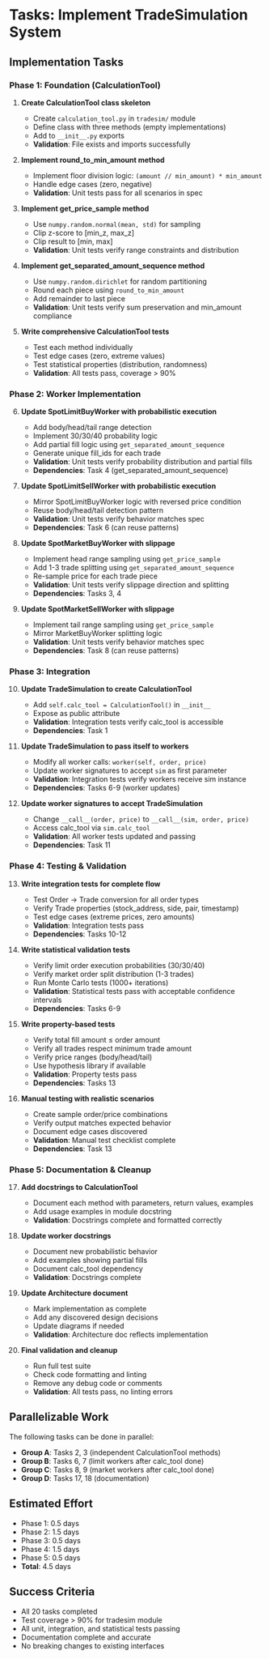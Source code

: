 # Tasks: Implement TradeSimulation System

## Implementation Tasks

### Phase 1: Foundation (CalculationTool)

1. **Create CalculationTool class skeleton**
   - Create `calculation_tool.py` in `tradesim/` module
   - Define class with three methods (empty implementations)
   - Add to `__init__.py` exports
   - **Validation**: File exists and imports successfully

2. **Implement round_to_min_amount method**
   - Implement floor division logic: `(amount // min_amount) * min_amount`
   - Handle edge cases (zero, negative)
   - **Validation**: Unit tests pass for all scenarios in spec

3. **Implement get_price_sample method**
   - Use `numpy.random.normal(mean, std)` for sampling
   - Clip z-score to [min_z, max_z]
   - Clip result to [min, max]
   - **Validation**: Unit tests verify range constraints and distribution

4. **Implement get_separated_amount_sequence method**
   - Use `numpy.random.dirichlet` for random partitioning
   - Round each piece using `round_to_min_amount`
   - Add remainder to last piece
   - **Validation**: Unit tests verify sum preservation and min_amount compliance

5. **Write comprehensive CalculationTool tests**
   - Test each method individually
   - Test edge cases (zero, extreme values)
   - Test statistical properties (distribution, randomness)
   - **Validation**: All tests pass, coverage > 90%

### Phase 2: Worker Implementation

6. **Update SpotLimitBuyWorker with probabilistic execution**
   - Add body/head/tail range detection
   - Implement 30/30/40 probability logic
   - Add partial fill logic using `get_separated_amount_sequence`
   - Generate unique fill_ids for each trade
   - **Validation**: Unit tests verify probability distribution and partial fills
   - **Dependencies**: Task 4 (get_separated_amount_sequence)

7. **Update SpotLimitSellWorker with probabilistic execution**
   - Mirror SpotLimitBuyWorker logic with reversed price condition
   - Reuse body/head/tail detection pattern
   - **Validation**: Unit tests verify behavior matches spec
   - **Dependencies**: Task 6 (can reuse patterns)

8. **Update SpotMarketBuyWorker with slippage**
   - Implement head range sampling using `get_price_sample`
   - Add 1-3 trade splitting using `get_separated_amount_sequence`
   - Re-sample price for each trade piece
   - **Validation**: Unit tests verify slippage direction and splitting
   - **Dependencies**: Tasks 3, 4

9. **Update SpotMarketSellWorker with slippage**
   - Implement tail range sampling using `get_price_sample`
   - Mirror MarketBuyWorker splitting logic
   - **Validation**: Unit tests verify behavior matches spec
   - **Dependencies**: Task 8 (can reuse patterns)

### Phase 3: Integration

10. **Update TradeSimulation to create CalculationTool**
    - Add `self.calc_tool = CalculationTool()` in `__init__`
    - Expose as public attribute
    - **Validation**: Integration tests verify calc_tool is accessible
    - **Dependencies**: Task 1

11. **Update TradeSimulation to pass itself to workers**
    - Modify all worker calls: `worker(self, order, price)`
    - Update worker signatures to accept `sim` as first parameter
    - **Validation**: Integration tests verify workers receive sim instance
    - **Dependencies**: Tasks 6-9 (worker updates)

12. **Update worker signatures to accept TradeSimulation**
    - Change `__call__(order, price)` to `__call__(sim, order, price)`
    - Access calc_tool via `sim.calc_tool`
    - **Validation**: All worker tests updated and passing
    - **Dependencies**: Task 11

### Phase 4: Testing & Validation

13. **Write integration tests for complete flow**
    - Test Order → Trade conversion for all order types
    - Verify Trade properties (stock_address, side, pair, timestamp)
    - Test edge cases (extreme prices, zero amounts)
    - **Validation**: Integration tests pass
    - **Dependencies**: Tasks 10-12

14. **Write statistical validation tests**
    - Verify limit order execution probabilities (30/30/40)
    - Verify market order split distribution (1-3 trades)
    - Run Monte Carlo tests (1000+ iterations)
    - **Validation**: Statistical tests pass with acceptable confidence intervals
    - **Dependencies**: Tasks 6-9

15. **Write property-based tests**
    - Verify total fill amount ≤ order amount
    - Verify all trades respect minimum trade amount
    - Verify price ranges (body/head/tail)
    - Use hypothesis library if available
    - **Validation**: Property tests pass
    - **Dependencies**: Tasks 13

16. **Manual testing with realistic scenarios**
    - Create sample order/price combinations
    - Verify output matches expected behavior
    - Document edge cases discovered
    - **Validation**: Manual test checklist complete
    - **Dependencies**: Task 13

### Phase 5: Documentation & Cleanup

17. **Add docstrings to CalculationTool**
    - Document each method with parameters, return values, examples
    - Add usage examples in module docstring
    - **Validation**: Docstrings complete and formatted correctly

18. **Update worker docstrings**
    - Document new probabilistic behavior
    - Add examples showing partial fills
    - Document calc_tool dependency
    - **Validation**: Docstrings complete

19. **Update Architecture document**
    - Mark implementation as complete
    - Add any discovered design decisions
    - Update diagrams if needed
    - **Validation**: Architecture doc reflects implementation

20. **Final validation and cleanup**
    - Run full test suite
    - Check code formatting and linting
    - Remove any debug code or comments
    - **Validation**: All tests pass, no linting errors

## Parallelizable Work

The following tasks can be done in parallel:

- **Group A**: Tasks 2, 3 (independent CalculationTool methods)
- **Group B**: Tasks 6, 7 (limit workers after calc_tool done)
- **Group C**: Tasks 8, 9 (market workers after calc_tool done)
- **Group D**: Tasks 17, 18 (documentation)

## Estimated Effort

- Phase 1: 0.5 days
- Phase 2: 1.5 days
- Phase 3: 0.5 days
- Phase 4: 1.5 days
- Phase 5: 0.5 days
- **Total**: 4.5 days

## Success Criteria

- All 20 tasks completed
- Test coverage > 90% for tradesim module
- All unit, integration, and statistical tests passing
- Documentation complete and accurate
- No breaking changes to existing interfaces
